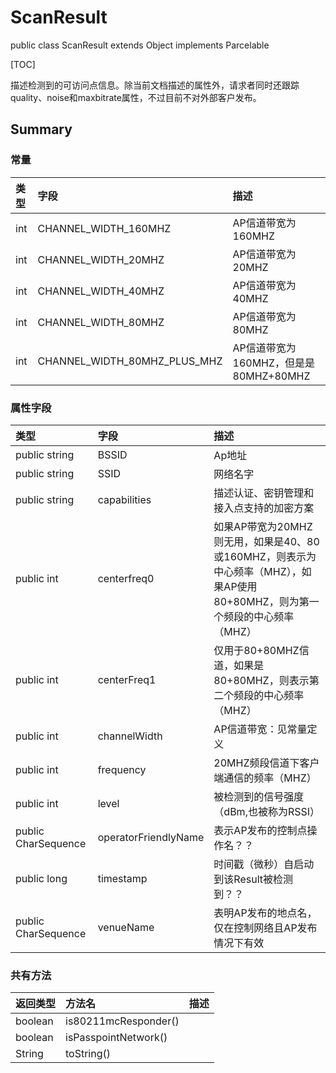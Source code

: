 # ScanResult

public class ScanResult extends Object implements Parcelable

[TOC]

描述检测到的可访问点信息。除当前文档描述的属性外，请求者同时还跟踪quality、noise和maxbitrate属性，不过目前不对外部客户发布。

## Summary

### 常量

|类型|字段|描述|
|:--|:--|:--|
|int|CHANNEL_WIDTH_160MHZ|AP信道带宽为160MHZ|
|int|CHANNEL_WIDTH_20MHZ|AP信道带宽为20MHZ|
|int|CHANNEL_WIDTH_40MHZ|AP信道带宽为40MHZ|
|int|CHANNEL_WIDTH_80MHZ|AP信道带宽为80MHZ|
|int|CHANNEL_WIDTH_80MHZ_PLUS_MHZ|AP信道带宽为160MHZ，但是是80MHZ+80MHZ|

### 属性字段

|类型|字段|描述|
|:--|:--|:--|
|public string|BSSID|Ap地址|
|public string|SSID|网络名字|
|public string|capabilities|描述认证、密钥管理和接入点支持的加密方案|
|public int|centerfreq0|如果AP带宽为20MHZ则无用，如果是40、80或160MHZ，则表示为中心频率（MHZ），如果AP使用80+80MHZ，则为第一个频段的中心频率（MHZ）|
|public int|centerFreq1|仅用于80+80MHZ信道，如果是80+80MHZ，则表示第二个频段的中心频率（MHZ）|
|public int|channelWidth|AP信道带宽：见常量定义|
|public int|frequency|20MHZ频段信道下客户端通信的频率（MHZ）|
|public int|level|被检测到的信号强度（dBm,也被称为RSSI）|
|public CharSequence|operatorFriendlyName|表示AP发布的控制点操作名？？|
|public long|timestamp|时间戳（微秒）自启动到该Result被检测到？？|
|public CharSequence|venueName|表明AP发布的地点名，仅在控制网络且AP发布情况下有效|

### 共有方法

|返回类型|方法名|描述|
|:--|:--|:--|
|boolean|is80211mcResponder()||
|boolean|isPasspointNetwork()||
|String|toString()||
